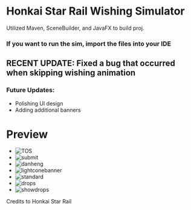 # Honkai Star Rail Wishing Simulator
Utilized Maven, SceneBuilder, and JavaFX to build proj.  
### If you want to run the sim, import the files into your IDE 

## RECENT UPDATE: Fixed a bug that occurred when skipping wishing animation

### Future Updates:
- Polishing UI design
- Adding additional banners

# Preview
- ![TOS](https://github.com/darrencodes0/HSR-Wishing-Simulator/assets/126924973/19b96048-ab51-4b8f-bb10-d0f4b469b166)
- ![submit](https://github.com/darrencodes0/HSR-Wishing-Simulator/assets/126924973/075b20b2-ea14-4025-862b-6093d991f1e8)
- ![danheng](https://github.com/darrencodes0/HSR-Wishing-Simulator/assets/126924973/ccf26cb2-ec98-43f4-99d1-9d01ff5eaef7)
- ![lightconebanner](https://github.com/darrencodes0/HSR-Wishing-Simulator/assets/126924973/b84de7e8-fcbd-4d69-bc52-f73c48086d76)  
- ![standard](https://github.com/darrencodes0/HSR-Wishing-Simulator/assets/126924973/da6fd3b3-504e-49fa-825e-a0485e014742)  
- ![drops](https://github.com/darrencodes0/HSR-Wishing-Simulator/assets/126924973/e9378b20-7e2e-482e-be52-b040dffd33cc)  
- ![showdrops](https://github.com/darrencodes0/HSR-Wishing-Simulator/assets/126924973/a22310d9-684d-47ee-b6c9-1be52522b6ee)  

Credits to Honkai Star Rail
